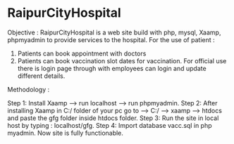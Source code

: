 # RaipurCityHospital

Objective : RaipurCityHospital is a web site build with php, mysql, Xaamp, phpmyadmin to provide services to the hospital. For the use of patient : 
1. Patients can book appointment with doctors
2. Patients can book vaccination slot dates for vaccination.
For official use there is login page through with employees can login and update different details.

Methodology : 

Step 1: Install Xaamp --> run localhost --> run phpmyadmin.
Step 2: After installing Xaamp in C:/ folder of your pc go to --> C:/ --> xaamp --> htdocs and paste the gfg folder inside htdocs folder.
Step 3: Run the site in local host by typing : localhost/gfg.
Step 4: Import database vacc.sql in php myadmin.
Now site is fully functionable.

